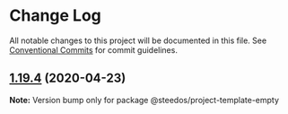 # Change Log

All notable changes to this project will be documented in this file.
See [Conventional Commits](https://conventionalcommits.org) for commit guidelines.

## [1.19.4](https://github.com/steedos/object-server/compare/v1.19.3...v1.19.4) (2020-04-23)

**Note:** Version bump only for package @steedos/project-template-empty
